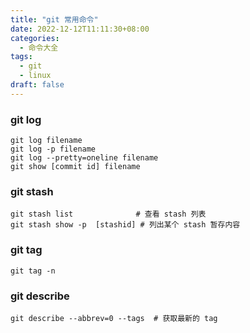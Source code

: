 ```yaml
---
title: "git 常用命令"
date: 2022-12-12T11:11:30+08:00
categories:
  - 命令大全
tags:
  - git 
  - linux
draft: false
---
```


### git log
``` shell
git log filename
git log -p filename
git log --pretty=oneline filename
git show [commit id] filename 
```



### git stash

```shell
git stash list     			# 查看 stash 列表
git stash show -p  [stashid] # 列出某个 stash 暂存内容
```

### git tag

```shell
git tag -n 
```

### git describe

```shell
git describe --abbrev=0 --tags  # 获取最新的 tag
```

